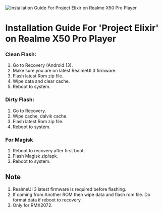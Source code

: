 ![Installation Guide For Project Elixir on Realme X50 Pro Player](https://i.imgur.com/3UmK6nS.png "Installation")

# Installation Guide For 'Project Elixir' on Realme X50 Pro Player

### Clean Flash:
1. Go to Recovery (Android 13).
2. Make sure you are on latest RealmeUI 3 firmware.
3. Flash latest Rom zip file.
4. Wipe data and clear cache.
5. Reboot to system.

### Dirty Flash:
1. Go to Recovery.
2. Wipe cache, dalvik cache.
3. Flash latest Rom zip file.
4. Reboot to system.

### For Magisk
1. Reboot to recovery after first boot.
2. Flash Magisk zip/apk.
3. Reboot to system.

## Note
1. RealmeUI 3 latest firmware is required before flashing. 
2. If coming from Another ROM then wipe data and flash rom file. Do format data if reboot to recovery.
3. Only for RMX2072.
